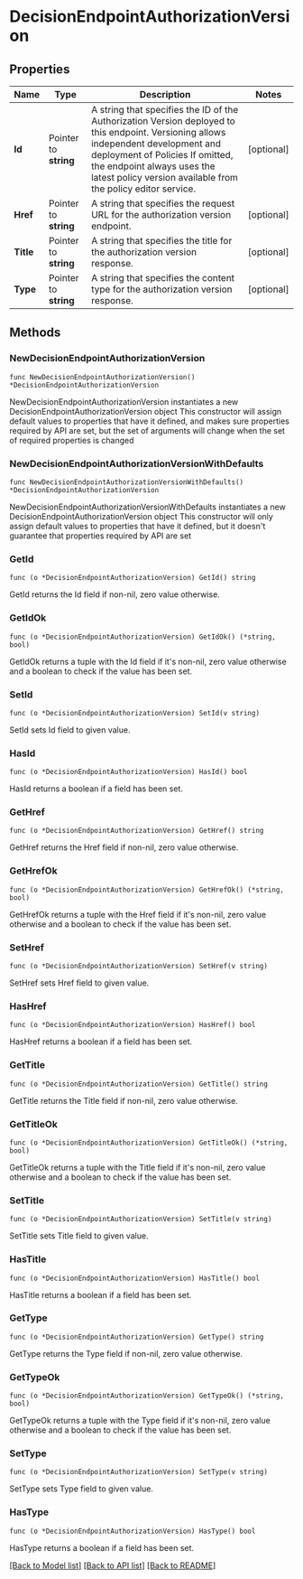 # DecisionEndpointAuthorizationVersion

## Properties

Name | Type | Description | Notes
------------ | ------------- | ------------- | -------------
**Id** | Pointer to **string** | A string that specifies the ID of the Authorization Version deployed to this endpoint. Versioning allows independent development and deployment of Policies If omitted, the endpoint always uses the latest policy version available from the policy editor service. | [optional] 
**Href** | Pointer to **string** | A string that specifies the request URL for the authorization version endpoint. | [optional] 
**Title** | Pointer to **string** | A string that specifies the title for the authorization version response. | [optional] 
**Type** | Pointer to **string** | A string that specifies the content type for the authorization version response. | [optional] 

## Methods

### NewDecisionEndpointAuthorizationVersion

`func NewDecisionEndpointAuthorizationVersion() *DecisionEndpointAuthorizationVersion`

NewDecisionEndpointAuthorizationVersion instantiates a new DecisionEndpointAuthorizationVersion object
This constructor will assign default values to properties that have it defined,
and makes sure properties required by API are set, but the set of arguments
will change when the set of required properties is changed

### NewDecisionEndpointAuthorizationVersionWithDefaults

`func NewDecisionEndpointAuthorizationVersionWithDefaults() *DecisionEndpointAuthorizationVersion`

NewDecisionEndpointAuthorizationVersionWithDefaults instantiates a new DecisionEndpointAuthorizationVersion object
This constructor will only assign default values to properties that have it defined,
but it doesn't guarantee that properties required by API are set

### GetId

`func (o *DecisionEndpointAuthorizationVersion) GetId() string`

GetId returns the Id field if non-nil, zero value otherwise.

### GetIdOk

`func (o *DecisionEndpointAuthorizationVersion) GetIdOk() (*string, bool)`

GetIdOk returns a tuple with the Id field if it's non-nil, zero value otherwise
and a boolean to check if the value has been set.

### SetId

`func (o *DecisionEndpointAuthorizationVersion) SetId(v string)`

SetId sets Id field to given value.

### HasId

`func (o *DecisionEndpointAuthorizationVersion) HasId() bool`

HasId returns a boolean if a field has been set.

### GetHref

`func (o *DecisionEndpointAuthorizationVersion) GetHref() string`

GetHref returns the Href field if non-nil, zero value otherwise.

### GetHrefOk

`func (o *DecisionEndpointAuthorizationVersion) GetHrefOk() (*string, bool)`

GetHrefOk returns a tuple with the Href field if it's non-nil, zero value otherwise
and a boolean to check if the value has been set.

### SetHref

`func (o *DecisionEndpointAuthorizationVersion) SetHref(v string)`

SetHref sets Href field to given value.

### HasHref

`func (o *DecisionEndpointAuthorizationVersion) HasHref() bool`

HasHref returns a boolean if a field has been set.

### GetTitle

`func (o *DecisionEndpointAuthorizationVersion) GetTitle() string`

GetTitle returns the Title field if non-nil, zero value otherwise.

### GetTitleOk

`func (o *DecisionEndpointAuthorizationVersion) GetTitleOk() (*string, bool)`

GetTitleOk returns a tuple with the Title field if it's non-nil, zero value otherwise
and a boolean to check if the value has been set.

### SetTitle

`func (o *DecisionEndpointAuthorizationVersion) SetTitle(v string)`

SetTitle sets Title field to given value.

### HasTitle

`func (o *DecisionEndpointAuthorizationVersion) HasTitle() bool`

HasTitle returns a boolean if a field has been set.

### GetType

`func (o *DecisionEndpointAuthorizationVersion) GetType() string`

GetType returns the Type field if non-nil, zero value otherwise.

### GetTypeOk

`func (o *DecisionEndpointAuthorizationVersion) GetTypeOk() (*string, bool)`

GetTypeOk returns a tuple with the Type field if it's non-nil, zero value otherwise
and a boolean to check if the value has been set.

### SetType

`func (o *DecisionEndpointAuthorizationVersion) SetType(v string)`

SetType sets Type field to given value.

### HasType

`func (o *DecisionEndpointAuthorizationVersion) HasType() bool`

HasType returns a boolean if a field has been set.


[[Back to Model list]](../README.md#documentation-for-models) [[Back to API list]](../README.md#documentation-for-api-endpoints) [[Back to README]](../README.md)


